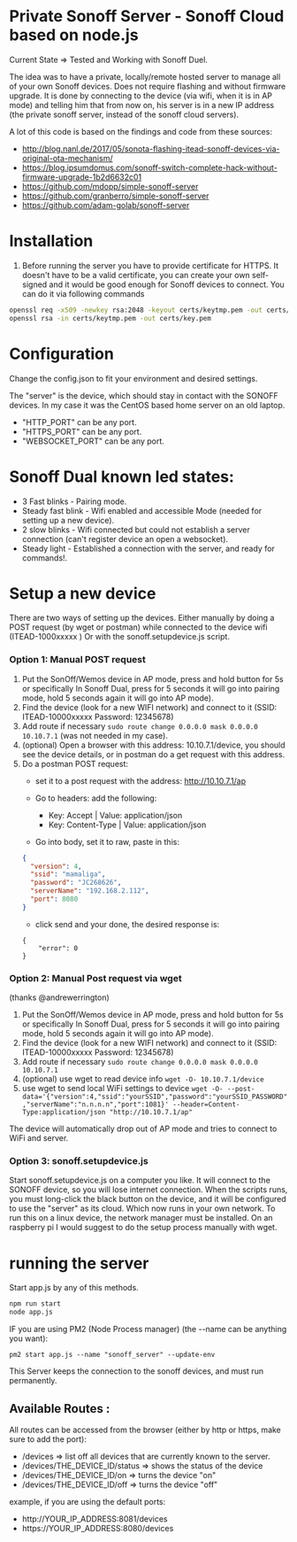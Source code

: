 # Private Sonoff Server - Sonoff Cloud based on node.js

Current State => Tested and Working with Sonoff Duel.

The idea was to have a private, locally/remote hosted server to manage all of your own Sonoff devices.
Does not require flashing and without firmware upgrade.
It is done by connecting to the device (via wifi, when it is in AP mode) 
and telling him that from now on, his server is in a new IP address (the private sonoff server, instead of the sonoff cloud servers).
  
  

A lot of this code is based on the findings and code from these sources:
* http://blog.nanl.de/2017/05/sonota-flashing-itead-sonoff-devices-via-original-ota-mechanism/
* https://blog.ipsumdomus.com/sonoff-switch-complete-hack-without-firmware-upgrade-1b2d6632c01
* https://github.com/mdopp/simple-sonoff-server
* https://github.com/granberro/simple-sonoff-server
* https://github.com/adam-golab/sonoff-server

# Installation

1. Before running the server you have to provide certificate for HTTPS. It doesn't have to be a valid certificate, you can create your own self-signed and it would be good enough for Sonoff devices to connect. You can do it via following commands
```bash
openssl req -x509 -newkey rsa:2048 -keyout certs/keytmp.pem -out certs/cert.pem -days 365
openssl rsa -in certs/keytmp.pem -out certs/key.pem
```

# Configuration

Change the config.json to fit your environment and desired settings.

The "server" is the device, which should stay in contact with the SONOFF devices. In my case it was the CentOS based home server on an old laptop.

* "HTTP_PORT" can be any port.
* "HTTPS_PORT" can be any port.
* "WEBSOCKET_PORT" can be any port.

# Sonoff Dual known led states:
* 3 Fast blinks - Pairing mode.
* Steady fast blink - Wifi enabled and accessible Mode (needed for setting up a new device).
* 2 slow blinks - Wifi connected but could not establish a server connection (can't register device an open a websocket).
* Steady light - Established a connection with the server, and ready for commands!.


# Setup a new device
There are two ways of setting up the devices. 
Either manually by doing a POST request (by wget or postman) while connected to the device wifi (ITEAD-1000xxxxx )
Or with the sonoff.setupdevice.js script.


### Option 1: Manual POST request
1. Put the SonOff/Wemos device in AP mode, press and hold button for 5s or specifically In Sonoff Dual, press for 5 seconds it will go into pairing mode, hold 5 seconds again it will go into AP mode).
1. Find the device (look for a new WIFI network) and connect to it (SSID: ITEAD-10000xxxxx Password: 12345678)
1. Add route if necessary `sudo route change 0.0.0.0 mask 0.0.0.0 10.10.7.1` (was not needed in my case).
1. (optional) Open a browser with this address: 10.10.7.1/device, you should see the device details, or in postman do a get request with this address.
1. Do a postman POST request:
    * set it to a post request with the address: http://10.10.7.1/ap 
    * Go to headers: add the following:
        * Key: Accept | Value: application/json
        * Key: Content-Type | Value: application/json
        
    * Go into body, set it to raw, paste in this:
    ```json
    {
      "version": 4,
      "ssid": "mamaliga",
      "password": "JC268626",
      "serverName": "192.168.2.112",
      "port": 8080
    }
    ```
    * click send and your done, the desired response is: 
    ```
    {
        "error": 0
    }
    ```

### Option 2: Manual Post request via wget
(thanks @andrewerrington)
1. Put the SonOff/Wemos device in AP mode, press and hold button for 5s or specifically In Sonoff Dual, press for 5 seconds it will go into pairing mode, hold 5 seconds again it will go into AP mode).
1. Find the device (look for a new WIFI network) and connect to it (SSID: ITEAD-10000xxxxx Password: 12345678)
1. Add route if necessary `sudo route change 0.0.0.0 mask 0.0.0.0 10.10.7.1`
1. (optional) use wget to read device info `wget -O- 10.10.7.1/device`
1. use wget to send local WiFi settings to device `wget -O- --post-data='{"version":4,"ssid":"yourSSID","password":"yourSSID_PASSWORD","serverName":"n.n.n.n","port":1081}' --header=Content-Type:application/json "http://10.10.7.1/ap"`

The device will automatically drop out of AP mode and tries to connect to WiFi and server.

### Option 3: sonoff.setupdevice.js
Start sonoff.setupdevice.js on a computer you like. It will connect to the SONOFF device, so you will lose internet connection. When the scripts runs, you must long-click the black button on the device, and it will be configured to use the "server" as its cloud. Which now runs in your own network.
To run this on a linux device, the network manager must be installed. On an raspberry pi I would suggest to do the setup process manually with wget.



# running the server
Start app.js by any of this methods.
```bash
npm run start 
node app.js
```
IF you are using PM2 (Node Process manager) (the --name can be anything you want):
```
pm2 start app.js --name "sonoff_server" --update-env
```
This Server keeps the connection to the sonoff devices, and must run permanently.

## Available Routes :
All routes can be accessed from the browser (either by http or https, make sure to add the port):

* /devices => list off all devices that are currently known to the server.
* /devices/THE_DEVICE_ID/status => shows the status of the device 
* /devices/THE_DEVICE_ID/on => turns the device "on" 
* /devices/THE_DEVICE_ID/off => turns the device "off" 

example, if you are using the default ports: 
* http://YOUR_IP_ADDRESS:8081/devices
* https://YOUR_IP_ADDRESS:8080/devices


